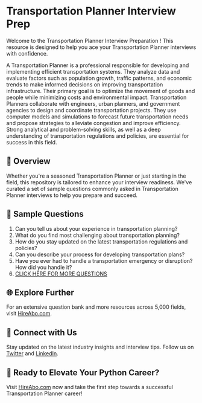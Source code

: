 # Transportation Planner Interview Prep

Welcome to the Transportation Planner Interview Preparation ! This resource is designed to help you ace your Transportation Planner interviews with confidence.

A Transportation Planner is a professional responsible for developing and implementing efficient transportation systems. They analyze data and evaluate factors such as population growth, traffic patterns, and economic trends to make informed decisions on improving transportation infrastructure. Their primary goal is to optimize the movement of goods and people while minimizing costs and environmental impact. Transportation Planners collaborate with engineers, urban planners, and government agencies to design and coordinate transportation projects. They use computer models and simulations to forecast future transportation needs and propose strategies to alleviate congestion and improve efficiency. Strong analytical and problem-solving skills, as well as a deep understanding of transportation regulations and policies, are essential for success in this field.

## 🚀 Overview

Whether you're a seasoned Transportation Planner or just starting in the field, this repository is tailored to enhance your interview readiness. We've curated a set of sample questions commonly asked in Transportation Planner interviews to help you prepare and succeed.

## 📝 Sample Questions

1. Can you tell us about your experience in transportation planning?
2. What do you find most challenging about transportation planning?
3. How do you stay updated on the latest transportation regulations and policies?
4. Can you describe your process for developing transportation plans?
5. Have you ever had to handle a transportation emergency or disruption? How did you handle it?
6. [CLICK HERE FOR MORE QUESTIONS](https://hireabo.com/job/23_2_0/Transportation%20Planner)

## 🌐 Explore Further

For an extensive question bank and more resources across 5,000 fields, visit [HireAbo.com](https://www.hireabo.com).

## 📱 Connect with Us

Stay updated on the latest industry insights and interview tips. Follow us on [Twitter](https://twitter.com/hireabo) and [LinkedIn](https://www.linkedin.com/in/hire-abo-3609972a8/).

## 🚀 Ready to Elevate Your Python Career?

Visit [HireAbo.com](https://www.hireabo.com) now and take the first step towards a successful Transportation Planner career!